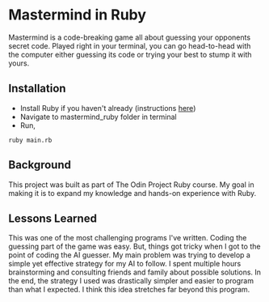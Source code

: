 # Mastermind in Ruby
Mastermind is a code-breaking game all about guessing your opponents secret code. Played right in your terminal, you can go head-to-head with the computer either guessing its code or trying your best to stump it with yours.
## Installation
* Install Ruby if you haven't already (instructions [here](https://www.ruby-lang.org/en/documentation/installation/))
* Navigate to mastermind_ruby folder in terminal
* Run,
```
ruby main.rb
```
## Background
This project was built as part of The Odin Project Ruby course. My goal in making it is to expand my knowledge and hands-on experience with Ruby.
## Lessons Learned
This was one of the most challenging programs I've written. Coding the guessing part of the game was easy. But, things got tricky when I got to the point of coding the AI guesser.
My main problem was trying to develop a simple yet effective strategy for my AI to follow.
I spent multiple hours brainstorming and consulting friends and family about possible solutions.
In the end, the strategy I used was drastically simpler and easier to program than what I expected.
I think this idea stretches far beyond this program.
